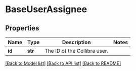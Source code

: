 # BaseUserAssignee

## Properties
Name | Type | Description | Notes
------------ | ------------- | ------------- | -------------
**id** | **str** | The ID of the Collibra user. | 

[[Back to Model list]](../README.md#documentation-for-models) [[Back to API list]](../README.md#documentation-for-api-endpoints) [[Back to README]](../README.md)

